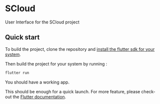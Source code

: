# SCloud

User Interface for the SCloud project

## Quick start

To build the project, clone the repository and [install the flutter sdk 
for your system](https://docs.flutter.dev/get-started/install?_gl=1*10smu01*_ga*OTMwNDgxOTc5LjE3MzA2NzIyNzA.*_ga_04YGWK0175*czE3NDcyNTA0MDQkbzEzMCRnMCR0MTc0NzI1MDQwNCRqMCRsMCRoMA..).

Then build the project for your system by running :

```bash
flutter run
```

You should have a working app.

This should be enough for a quick launch.
For more feature, please check-out the [Flutter documentation](https://docs.flutter.dev/).
